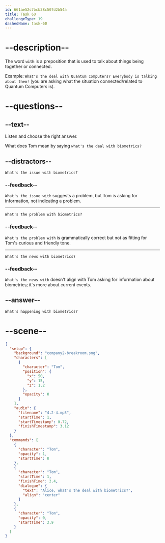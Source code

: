 ```yaml
---
id: 661ae52c7bcb38c507d2b54a
title: Task 60
challengeType: 19
dashedName: task-60
---
```


<!-- (Audio) Tom: Alice, what's the deal with biometrics? -->

# --description--

The word `with` is a preposition that is used to talk about things being together or connected.
 
Example: `What's the deal with Quantum Computers? Everybody is talking about them!` (you are asking what the situation connected/related to Quantum Computers is).

# --questions--

## --text--

Listen and choose the right answer.

What does Tom mean by saying `what's the deal with biometrics?`

## --distractors--

`What's the issue with biometrics?`

### --feedback--

`What's the issue with` suggests a problem, but Tom is asking for information, not indicating a problem.

---

`What's the problem with biometrics?`

### --feedback--

`What's the problem with` is grammatically correct but not as fitting for Tom's curious and friendly tone.

---

`What's the news with biometrics?`

### --feedback--

`What's the news with` doesn't align with Tom asking for information about biometrics; it's more about current events.

## --answer--

`What's happening with biometrics?`

# --scene--

```json
{
  "setup": {
    "background": "company2-breakroom.png",
    "characters": [
      {
        "character": "Tom",
        "position": {
          "x": 50,
          "y": 15,
          "z": 1.2
        },
        "opacity": 0
      }
    ],
    "audio": {
      "filename": "4.2-4.mp3",
      "startTime": 1,
      "startTimestamp": 0.72,
      "finishTimestamp": 3.12
    }
  },
  "commands": [
    {
      "character": "Tom",
      "opacity": 1,
      "startTime": 0
    },
    {
      "character": "Tom",
      "startTime": 1,
      "finishTime": 3.4,
      "dialogue": {
        "text": "Alice, what's the deal with biometrics?",
        "align": "center"
      }
    },
    {
      "character": "Tom",
      "opacity": 0,
      "startTime": 3.9
    }
  ]
}
```

